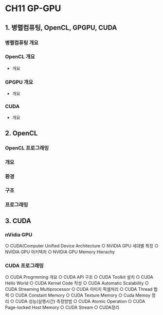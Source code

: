 # CH11 GP-GPU

## 1. 병렬컴퓨팅, OpenCL, GPGPU, CUDA
### 병렬컴퓨팅 개요

### OpenCL 개요
- 개요

### GPGPU 개요
- 개요

### CUDA
- 개요

## 2. OpenCL
### OpenCL 프로그래밍
### 개요
### 환경
### 구조
### 프로그래밍

## 3. CUDA

### nVidia GPU
○ CUDA(Computer Unified Device Architecture
○ NVIDIA GPU 세대별 특징
○ NVIDIA GPU 아키텍처
○ NVIDIA GPU Memory Hierachy

### CUDA 프로그래밍
○ CUDA Progrmming 개요
○ CUDA API 구조
○ CUDA Toolkit 설치
○ CUDA Hello World
○ CUDA Kernel Code 작성
○ CUDA Automatic Scalability
○ CUDA Streaming Multiprocessor
○ CUDA 이미지 픽셀처리
○ CUDA Thread 협력
○ CUDA Constant Memory
○ CUDA Texture Memory
○ Cuda Memoy 정리
○ CUDA 성능(실행시간) 측정방법
○ CUDA Atomic Operation
○ CUDA Page-locked Host Memory
○ CUDA Stream
○ CUDA정리	